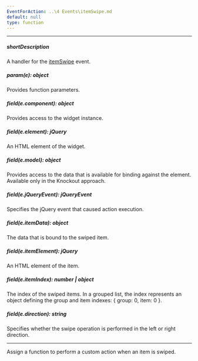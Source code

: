 ```yaml
---
EventForAction: ..\4 Events\itemSwipe.md
default: null
type: function
---
```

---
##### shortDescription
A handler for the [itemSwipe](/api-reference/10%20UI%20Widgets/dxList/4%20Events/itemSwipe.md '/Documentation/ApiReference/UI_Widgets/dxList/Events/#itemSwipe') event.

##### param(e): object
Provides function parameters.

##### field(e.component): object
Provides access to the widget instance.

##### field(e.element): jQuery
An HTML element of the widget.

##### field(e.model): object
Provides access to the data that is available for binding against the element. Available only in the Knockout approach.

##### field(e.jQueryEvent): jQueryEvent
Specifies the jQuery event that caused action execution.

##### field(e.itemData): object
The data that is bound to the swiped item.

##### field(e.itemElement): jQuery
An HTML element of the item.

##### field(e.itemIndex): number | object
The index of the swiped items. In a grouped list, the index represents an object defining the group and item indexes: { group: 0, item: 0 }.

##### field(e.direction): string
Specifies whether the swipe operation is performed in the left or right direction.

---
Assign a function to perform a custom action when an item is swiped.